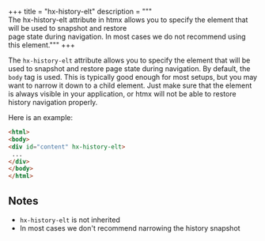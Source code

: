 +++
title = "hx-history-elt"
description = """\
  The hx-history-elt attribute in htmx allows you to specify the element that will be used to snapshot and restore \
  page state during navigation. In most cases we do not recommend using this element."""
+++

The `hx-history-elt` attribute allows you to specify the element that will be used to snapshot and
restore page state during navigation.  By default, the `body` tag is used.  This is typically
good enough for most setups, but you may want to narrow it down to a child element.  Just make
sure that the element is always visible in your application, or htmx will not be able to restore
history navigation properly.


Here is an example:

```html
<html>
<body>
<div id="content" hx-history-elt>
 ...
</div>
</body>
</html>
```

## Notes

* `hx-history-elt` is not inherited
* In most cases we don't recommend narrowing the history snapshot

